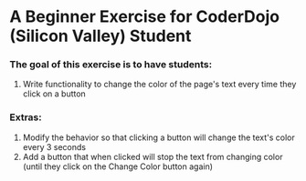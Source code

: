 # A Beginner Exercise for CoderDojo (Silicon Valley) Student

### The goal of this exercise is to have students:

1. Write functionality to change the color of the page's text every time they click on a button

### Extras:

1. Modify the behavior so that clicking a button will change the text's color every 3 seconds
2. Add a button that when clicked will stop the text from changing color (until they click on the Change Color button again)
